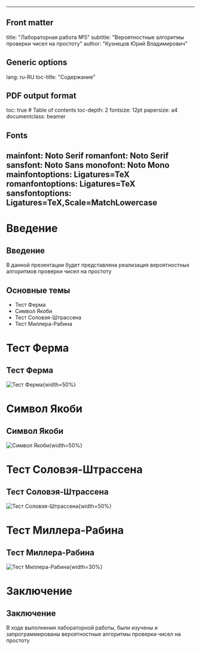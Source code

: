 
---
## Front matter
title: "Лабораторная работа №5"
subtitle: "Вероятностные алгоритмы проверки чисел на простоту"
author: "Кузнецов Юрий Владимирович"

## Generic options
lang: ru-RU
toc-title: "Содержание"

## PDF output format
toc: true # Table of contents
toc-depth: 2
fontsize: 12pt
papersize: a4
documentclass: beamer

## Fonts
mainfont: Noto Serif
romanfont: Noto Serif
sansfont: Noto Sans
monofont: Noto Mono
mainfontoptions: Ligatures=TeX
romanfontoptions: Ligatures=TeX
sansfontoptions: Ligatures=TeX,Scale=MatchLowercase
---

# Введение

## Введение

В данной презентации будет представлена реализация вероятностных алгоритмов проверки чисел на простоту

## Основные темы

- Тест Ферма
- Символ Якоби
- Тест Соловэя-Штрассена
- Тест Миллера-Рабина

# Тест Ферма

## Тест Ферма

![Тест Ферма](./img/Fermat.png){width=50%}

# Символ Якоби

## Символ Якоби

![Символ Якоби](./img/Jacobi.png){width=50%}

# Тест Соловэя-Штрассена

## Тест Соловэя-Штрассена

![Тест Соловэя-Штрассена](./img/Solovay_strassen.png){width=50%}

# Тест Миллера-Рабина

## Тест Миллера-Рабина

![Тест Миллера-Рабина](./img/Miller_rabin.png){width=30%}

# Заключение

## Заключение

В ходе выполнения лабораторной работы, были изучены и запрограммированы вероятностные алгоритмы проверки чисел на простоту


